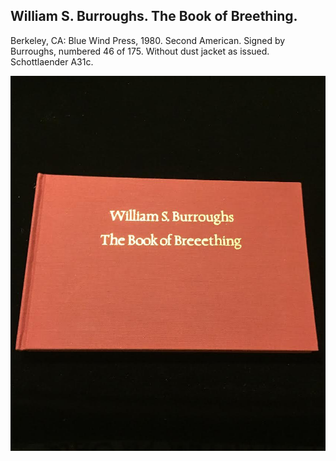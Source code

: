 ## William S. Burroughs. The Book of Breething.

Berkeley, CA: Blue Wind Press, 1980. Second American. Signed by Burroughs, numbered 46 of 175. Without dust jacket as issued. Schottlaender A31c.

![The Book of Breething](../assets/images/the-book-of-breething-7.jpg)
